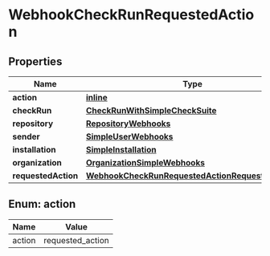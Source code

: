 
# WebhookCheckRunRequestedAction

## Properties
Name | Type | Description | Notes
------------ | ------------- | ------------- | -------------
**action** | [**inline**](#Action) |  | 
**checkRun** | [**CheckRunWithSimpleCheckSuite**](CheckRunWithSimpleCheckSuite.md) |  | 
**repository** | [**RepositoryWebhooks**](RepositoryWebhooks.md) |  | 
**sender** | [**SimpleUserWebhooks**](SimpleUserWebhooks.md) |  | 
**installation** | [**SimpleInstallation**](SimpleInstallation.md) |  |  [optional]
**organization** | [**OrganizationSimpleWebhooks**](OrganizationSimpleWebhooks.md) |  |  [optional]
**requestedAction** | [**WebhookCheckRunRequestedActionRequestedAction**](WebhookCheckRunRequestedActionRequestedAction.md) |  |  [optional]


<a id="Action"></a>
## Enum: action
Name | Value
---- | -----
action | requested_action



